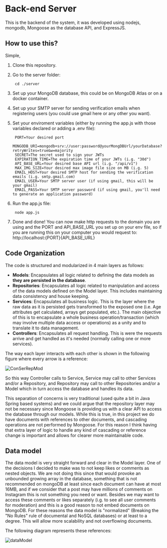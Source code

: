 # Back-end Server

This is the backend of the system, it was developed using nodejs, mongodb, Mongoose as the database API, and ExpressJS.

## How to use this?

Simple, 

1. Clone this repository.

2. Go to the server folder:

        cd ./server
        
3. Set up your MongoDB database, this could be on MongoDB Atlas or on a docker container.
4. Set up your SMTP server for sending verification emails when registering users (you could use gmail here or any other you want).
5. Set your enviroment variables (either by running the app.js with those variables declared or adding a .env file):
        
        PORT=Your desired port
        MONGODB_URI=mongodb+srv://user:password@yourMongDBUrl/yourDatabase?retryWrites=true&w=majority
        SECRET=The secret used to sign your JWTs
        EXPIRATION_TIME=The expiration time of your JWTs (i.g. "30d")
        API_BASE_URL=Your desired base API url (i.g. "/api/v1")
        MAX_IMG_SIZE=Your desired max image file size on MB (i.g. 5)
        EMAIL_HOST=Your desired SMTP host for sending the verification emails (i.g. smtp.gmail.com)
        EMAIL_USER=Your SMTP server user (if using gmail, this will be your gmail)
        EMAIL_PASS=Your SMTP server password (if using gmail, you'll need to generate an application password)

6. Run the app.js file:

        node app.js
        
7. Done and done! You can now make http requests to the domain you are using and the PORT and API_BASE_URL you set up on your env file, so if you are running this on your computer you would request to: http://localhost:{PORT}{API_BASE_URL}

## Code Organization

The code is structured and modularized in 4 main layers as follows:

* **Models**: Encapsulates all logic related to defining the data models as **they are persisted in the database**.
* **Repositories**: Encapsulates all logic related to manipulation and access of the data models defined on the Model layer. This includes maintaining data consistency and house keeping.
* **Services**: Encapsulates all business logic. This is the layer where the raw data as it is persisted gets transformed to the exposed one (i.e. Age attributes get calculated, arrays get populated, etc.). The main objective of this is to encapsulate a whole business operation/transaction (which may involve multiple data access or operations) as a unity and to translate it to data management.
* **Controllers**: Encapsulates all request handling. This is were the requests arrive and get handled as it's needed (normally calling one or more services).

The way each layer interacts with each other is shown in the following figure where every arrow is a reference:

![ConSerRepMod](https://i.imgur.com/yxPFw2a.png)

So this way Controller calls to Service, Service may call to other Services and/or a Repository, and Repository may call to other Repositories and/or a Model which in turn access the database and handles its data.

This separation of concerns is very traditional (used quite a bit in Java Spring based systems) and we could argue that the repository layer may not be necessary since Mongoose is providing us with a clear API to access the database through our models. While this is true, in this project we do have documents with references to other documents, and cascading operations are not performed by Mongoose. For this reason I think having that extra layer of logic to handle any kind of cascading or reference change is important and allows for clearer more maintainable code.

## Data model

The data model is very straight forward and clear in the Model layer.
One of the decisions I decided to make was to not keep likes or comments as nested objects. We are not doing this since that would provoke an unbounded growing array in the database, something that is not recommended on mongoDB at least since each document can have at most 16MB, and if we consider that a post may have millions of comments on Instagram this is not something you need or want. Besides we may want to access these comments or likes separately (i.g. to see all user comments for moderation) and this is a good reason to not embed documents on MongoDB.
For these reasons the data model is "normalized" (Breaking the "No Rules" rule of documental and NoSQL databases) or at least to a degree. This will allow more scalability and not overflowing documents.

The following diagram represents these references:

![dataModel](https://i.imgur.com/23fQrVB.png)
